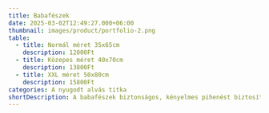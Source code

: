 ```yaml
---
title: Babafészek
date: 2025-03-02T12:49:27.000+06:00
thumbnail: images/product/portfolio-2.png
table:
  - title: Normál méret 35x65cm
    description: 12000Ft
  - title: Közepes méret 40x70cm
    description: 13800Ft
  - title: XXL méret 50x80cm
    description: 15800Ft
categories: A nyugodt alvás titka
shortDescription: A babafészek biztonságos, kényelmes pihenést biztosít a legkisebbeknek. A szűk, anyaméhhez hasonló környezet elősegíti a békés alvást, miközben a fészek alján lévő szalaggal könnyedén szabályozható a tér. Ideális választás a nyugodt, pihentető éjszakákért!
---
```



